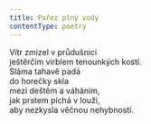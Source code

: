 ```yaml
---
title: Pařez plný vody
contentType: poetry
---
```


<section>

Vítr zmizel v průdušnici  
ještěrčím virblem tenounkých kostí.  
Sláma tahavě padá  
do horečky skla  
mezi deštěm a váháním,  
jak prstem píchá v louži,  
aby nezkysla věčnou nehybností.

</section>
